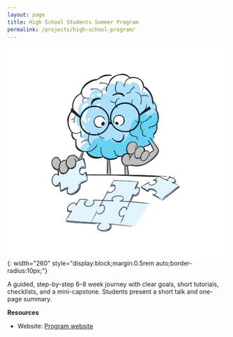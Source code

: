 ```yaml
---
layout: page
title: High School Students Summer Program
permalink: /projects/high-school-program/
---
```


![High School Program](/divider-final-05.jpg){: width="260" style="display:block;margin:0.5rem auto;border-radius:10px;"}

A guided, step-by-step 6–8 week journey with clear goals, short tutorials, checklists, and a mini-capstone. Students present a short talk and one-page summary.

**Resources**  
- Website: <a href="https://soleimanighazaleh.github.io/High-School-Program/" target="_blank" rel="noopener">Program website</a>

